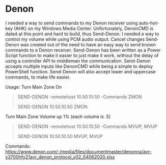 # Denon
I needed a way to send commands to my Denon receiver using auto-hot-key (AHK) on my Windows Media Center. Unfortunately, DenonCMD is dated at this point and hard to build, thus Send-Denon. I needed a way to control my volume while using PCM audio output.
Cancel changes
Send-Denon was created out of the need to have an easy way to send known commands to a Denon receiver. Send-Denon has been written as a Power Script function to make it easier to just make it work, without the delay of using a controller API to middleman the communication. Send-Denon accepts multiple inputs like DenonCMD while being a simple to deploy PowerShell function. Send-Denon will also accept lower and uppercase commands, to make life easier.

Usage:
Turn Main Zone On
> SEND-DENON -remotehost 10.50.10.50 -Commands ZMON
> 
> SEND-DENON 10.50.10.50 ZMON 
> 
Turn Main Zone Volume up 1% (each volume is .5)
> SEND-DENON -remotehost 10.50.10.50 -Commands MVUP, MVUP 
> 
> SEND-DENON 10.50.10.50 MVUP, MVUP

Commands: https://www.denon.com/-/media/files/documentmaster/denonna/avr-x3700hfy21avr_denon_protocol_v02_04062020.xlsx
